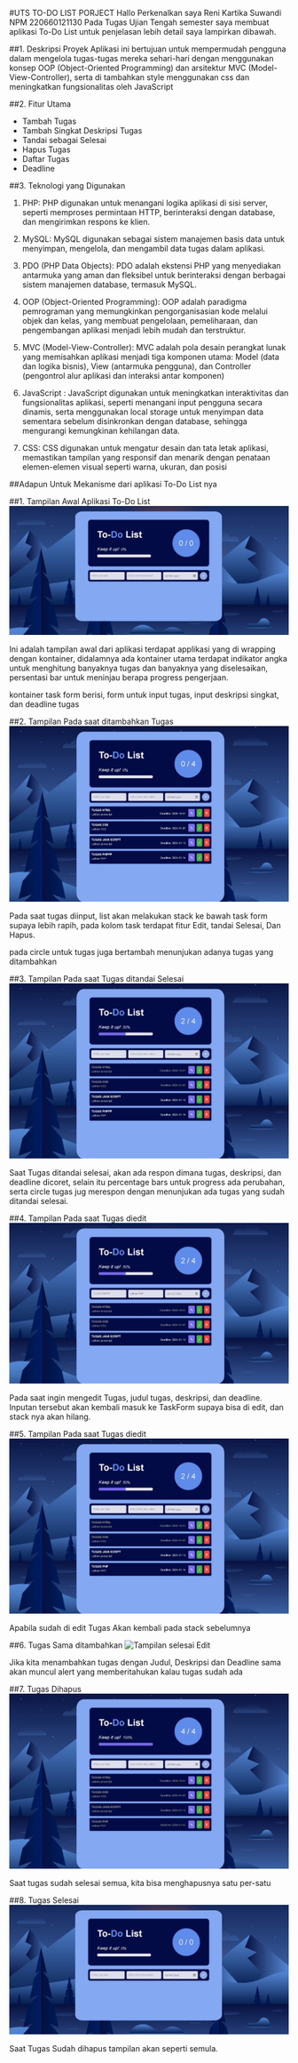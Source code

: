 #UTS TO-DO LIST PORJECT
Hallo Perkenalkan saya Reni Kartika Suwandi NPM 220660121130
Pada Tugas Ujian Tengah semester saya membuat aplikasi To-Do List
untuk penjelasan lebih detail saya lampirkan dibawah.

##1. Deskripsi Proyek
 Aplikasi ini bertujuan untuk mempermudah pengguna dalam mengelola tugas-tugas mereka sehari-hari dengan menggunakan konsep OOP (Object-Oriented Programming) dan arsitektur MVC (Model-View-Controller), serta di tambahkan style menggunakan css dan meningkatkan fungsionalitas oleh JavaScript

##2. Fitur Utama
- Tambah Tugas
- Tambah Singkat Deskripsi Tugas
- Tandai sebagai Selesai
- Hapus Tugas 
- Daftar Tugas
- Deadline

##3. Teknologi yang Digunakan
1. PHP: PHP digunakan untuk menangani logika aplikasi di sisi server, seperti memproses permintaan HTTP, berinteraksi dengan database, dan mengirimkan respons ke klien.

2. MySQL: MySQL digunakan sebagai sistem manajemen basis data untuk menyimpan, mengelola, dan mengambil data tugas dalam aplikasi.

3. PDO (PHP Data Objects): PDO adalah ekstensi PHP yang menyediakan antarmuka yang aman dan fleksibel untuk berinteraksi dengan berbagai sistem manajemen database, termasuk MySQL.

4. OOP (Object-Oriented Programming): OOP adalah paradigma pemrograman yang memungkinkan pengorganisasian kode melalui objek dan kelas, yang membuat pengelolaan, pemeliharaan, dan pengembangan aplikasi menjadi lebih mudah dan terstruktur.

4. MVC (Model-View-Controller): MVC adalah pola desain perangkat lunak yang memisahkan aplikasi menjadi tiga komponen utama: Model (data dan logika bisnis), View (antarmuka pengguna), dan Controller (pengontrol alur aplikasi dan interaksi antar komponen)

5. JavaScript : JavaScript digunakan untuk meningkatkan interaktivitas dan fungsionalitas aplikasi, seperti menangani input pengguna secara dinamis, serta menggunakan local storage untuk menyimpan data sementara sebelum disinkronkan dengan database, sehingga mengurangi kemungkinan kehilangan data.

6. CSS: CSS digunakan untuk mengatur desain dan tata letak aplikasi, memastikan tampilan yang responsif dan menarik dengan penataan elemen-elemen visual seperti warna, ukuran, dan posisi


##Adapun Untuk Mekanisme dari aplikasi To-Do List nya

##1. Tampilan Awal Aplikasi To-Do List
![Tampilan Awal](https://github.com/Reswn/Image-Project-PBW/blob/main/Screenshot_8-11-2024_94048_localhost.jpeg?raw=true)

Ini adalah tampilan awal dari aplikasi terdapat applikasi yang di wrapping dengan kontainer, didalamnya ada kontainer utama terdapat indikator angka untuk menghitung banyaknya tugas dan banyaknya yang diselesaikan, persentasi bar untuk meninjau berapa progress pengerjaan.

kontainer task form berisi, form untuk input tugas, input deskripsi singkat, dan deadline tugas


##2. Tampilan Pada saat ditambahkan Tugas
![Tampilan Tugas](https://github.com/Reswn/Image-Project-PBW/blob/main/Screenshot_8-11-2024_95552_localhost.jpeg?raw=true)

Pada saat tugas diinput, list akan melakukan stack ke bawah task form supaya lebih rapih, pada kolom task terdapat fitur Edit, tandai Selesai, Dan Hapus.

pada circle untuk tugas juga bertambah menunjukan adanya tugas yang ditambahkan

##3. Tampilan Pada saat Tugas ditandai Selesai
![Tampilan Selesai](https://github.com/Reswn/Image-Project-PBW/blob/main/Screenshot_8-11-2024_95614_localhost.jpeg?raw=true)

Saat Tugas ditandai selesai, akan ada respon dimana tugas, deskripsi, dan deadline dicoret, selain itu percentage bars untuk progress ada perubahan, serta circle tugas jug merespon dengan menunjukan ada tugas yang sudah ditandai selesai.

##4. Tampilan Pada saat Tugas diedit
![Tampilan Edit](https://github.com/Reswn/Image-Project-PBW/blob/main/Screenshot_8-11-2024_95634_localhost.jpeg?raw=true)

Pada saat ingin mengedit Tugas, judul tugas, deskripsi, dan deadline. Inputan tersebut akan kembali masuk ke TaskForm supaya bisa di edit, dan stack nya akan hilang.


##5. Tampilan Pada saat Tugas diedit
![Tampilan selesai Edit](https://github.com/Reswn/Image-Project-PBW/blob/main/Screenshot_8-11-2024_95651_localhost.jpeg?raw=true)

Apabila sudah di edit Tugas Akan kembali pada stack sebelumnya

##6. Tugas Sama ditambahkan
![Tampilan selesai Edit](https://github.com/Reswn/Image-Project-PBW/blob/main/To-do%20List%20and%206%20more%20pages%20-%20Personal%20-%20Microsoft%E2%80%8B%20Edge%2008_11_2024%2010_00_23.png?raw=true)

Jika kita menambahkan tugas dengan Judul, Deskripsi dan Deadline sama akan muncul alert yang memberitahukan kalau tugas sudah ada

##7. Tugas Dihapus
![Tampilan Tugas selesai ](https://github.com/Reswn/Image-Project-PBW/blob/main/Screenshot_8-11-2024_1013_localhost.jpeg?raw=true)

Saat tugas sudah selesai semua, kita bisa menghapusnya satu per-satu

##8. Tugas Selesai
![Tampilan akhir](https://github.com/Reswn/Image-Project-PBW/blob/main/Screenshot_8-11-2024_94048_localhost.jpeg?raw=true)

Saat Tugas Sudah dihapus tampilan akan seperti semula.
